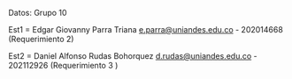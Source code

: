 Datos: Grupo 10

Est1 = Edgar Giovanny Parra Triana e.parra@uniandes.edu.co - 202014668 (Requerimiento 2)

Est2 = Daniel Alfonso Rudas Bohorquez d.rudas@uniandes.edu.co - 202112926 (Requerimiento 3 )